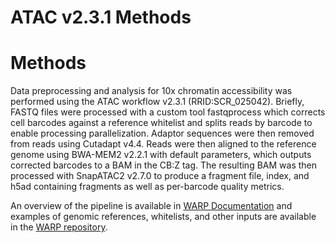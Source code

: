 # ATAC v2.3.1 Methods

# Methods

Data preprocessing and analysis for 10x chromatin accessibility was performed using the ATAC workflow v2.3.1 (RRID:SCR_025042). Briefly, FASTQ files were processed with a custom tool fastqprocess which corrects cell barcodes against a reference whitelist and splits reads by barcode to enable processing parallelization. Adaptor sequences were then removed from reads using Cutadapt v4.4. Reads were then aligned to the reference genome using BWA-MEM2 v2.2.1 with default parameters, which outputs corrected barcodes to a BAM in the CB:Z tag. The resulting BAM was then processed with SnapATAC2 v2.7.0 to produce a fragment file, index, and h5ad containing fragments as well as per-barcode quality metrics.

An overview of the pipeline is available in [WARP Documentation](https://broadinstitute.github.io/warp/docs/Pipelines/ATAC/README) and examples of genomic references, whitelists, and other inputs are available in the [WARP repository](https://github.com/broadinstitute/warp/tree/master/pipelines/skylab/multiome/test_inputs).